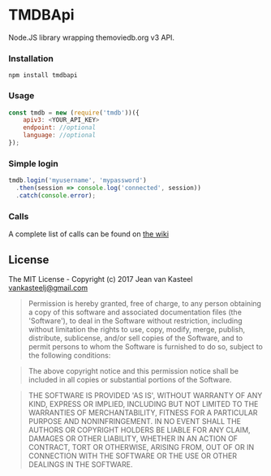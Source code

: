 TMDBApi
=======
Node.JS library wrapping themoviedb.org v3 API.

### Installation

```
npm install tmdbapi
```

### Usage

```js
const tmdb = new (require('tmdb'))({
    apiv3: <YOUR_API_KEY>
    endpoint: //optional
    language: //optional
});
```

### Simple login

```js
tmdb.login('myusername', 'mypassword')
  .then(session => console.log('connected', session))
  .catch(console.error);
```

### Calls

A complete list of calls can be found on [the wiki](/wiki/Supported-methods)

## License 

The MIT License - Copyright (c) 2017 Jean van Kasteel <vankasteelj@gmail.com>

>Permission is hereby granted, free of charge, to any person obtaining
a copy of this software and associated documentation files (the
'Software'), to deal in the Software without restriction, including
without limitation the rights to use, copy, modify, merge, publish,
distribute, sublicense, and/or sell copies of the Software, and to
permit persons to whom the Software is furnished to do so, subject to
the following conditions:

>The above copyright notice and this permission notice shall be
included in all copies or substantial portions of the Software.

>THE SOFTWARE IS PROVIDED 'AS IS', WITHOUT WARRANTY OF ANY KIND,
EXPRESS OR IMPLIED, INCLUDING BUT NOT LIMITED TO THE WARRANTIES OF
MERCHANTABILITY, FITNESS FOR A PARTICULAR PURPOSE AND NONINFRINGEMENT.
IN NO EVENT SHALL THE AUTHORS OR COPYRIGHT HOLDERS BE LIABLE FOR ANY
CLAIM, DAMAGES OR OTHER LIABILITY, WHETHER IN AN ACTION OF CONTRACT,
TORT OR OTHERWISE, ARISING FROM, OUT OF OR IN CONNECTION WITH THE
SOFTWARE OR THE USE OR OTHER DEALINGS IN THE SOFTWARE.
